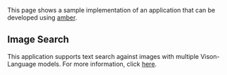 This page shows a sample implementation of an application that can be developed using [amber](https://github.com/rosbag-sharing-community/amber).

## Image Search

This application supports text search against images with multiple Vison-Language models.
For more information, click [here](../image_search).
